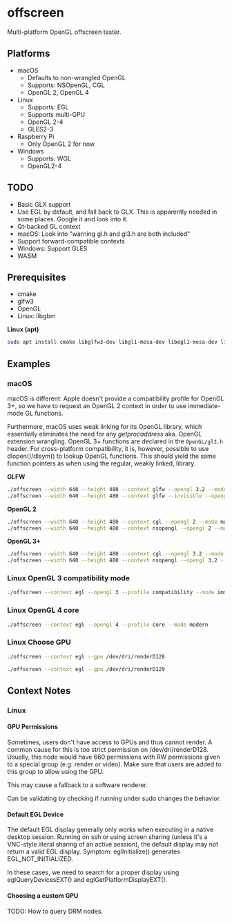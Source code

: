 # offscreen

Multi-platform OpenGL offscreen tester.

## Platforms

* macOS
   * Defaults to non-wrangled OpenGL
   * Supports: NSOpenGL, CGL
   * OpenGL 2, OpenGL 4
* Linux
   * Supports: EGL
   * Supports multi-GPU
   * OpenGL 2-4
   * GLES2-3
* Raspberry Pi
   * Only OpenGL 2 for now
* Windows
   * Supports: WGL
   * OpenGL2-4

## TODO

* Basic GLX support
* Use EGL by default, and fall back to GLX. This is apparently needed in some places. Google it and look into it.
* Qt-backed GL context
* macOS: Look into "warning gl.h and gl3.h are both included"
* Support forward-compatible contexts
* Windows: Support GLES
* WASM

## Prerequisites

* cmake
* glfw3
* OpenGL
* Linux: libgbm

**Linux (apt)**

```bash
sudo apt install cmake libglfw3-dev libgl1-mesa-dev libegl1-mesa-dev libgbm-dev
```

## Examples

### macOS

macOS is different: Apple doesn't provide a compatibility profile for OpenGL 3+, so we have to request an OpenGL 2 context in order to use immediate-mode GL functions.

Furthermore, macOS uses weak linking for its OpenGL library, which essentially eliminates the need for any _getprocaddress_ aka. OpenGL extension wrangling. OpenGL 3+ functions are declared in the `OpenGL/gl3.h` header. For cross-platform compatibility, it is, however, possible to use dlopen()/dlsym() to lookup OpenGL functions. This should yield the same function pointers as when using the regular, weakly linked, library.

**GLFW**

```bash
./offscreen --width 640 --height 480 --context glfw --opengl 3.2 --mode modern
./offscreen --width 640 --height 480 --context glfw --invisible --opengl 3.2 --mode modern
```

**OpenGL 2**

```bash
./offscreen --width 640 --height 480 --context cgl --opengl 2 --mode modern
./offscreen --width 640 --height 480 --context nsopengl --opengl 2 --mode immediate
```

**OpenGL 3+**

```bash
./offscreen --width 640 --height 480 --context cgl --opengl 3.2 --mode modern
./offscreen --width 640 --height 480 --context nsopengl --opengl 3.2 --mode modern
```

### Linux OpenGL 3 compatibility mode

```bash
./offscreen --context egl --opengl 3 --profile compatibility --mode immediate
```

### Linux OpenGL 4 core

```bash
./offscreen --context egl --opengl 4 --profile core --mode modern
```
### Linux Choose GPU

```bash
./offscreen --context egl --gpu /dev/dri/renderD128
```

```bash
./offscreen --context egl --gpu /dev/dri/renderD129
```

## Context Notes

### Linux

#### GPU Permissions

Sometimes, users don't have access to GPUs and thus cannot render. A common cause for this is too strict permission on /dev/dri/renderD128. Usually, this node would have 660 permissions with RW permissions given to a special group (e.g. render or video). Make sure that users are added to this group to allow using the GPU.

This may cause a fallback to a software renderer.

Can be validating by checking if running under sudo changes the behavior.

#### Default EGL Device

The default EGL display generally only works when executing in a native desktop session.
Running on ssh or using screen sharing (unless it's a VNC-style literal sharing of an active session), the default display may not return a valid EGL display. Symptom: eglInitialize() generates EGL_NOT_INITIALIZED.

In these cases, we need to search for a proper display using eglQueryDevicesEXT() and eglGetPlatformDisplayEXT().

#### Choosing a custom GPU

TODO: How to query DRM nodes.
